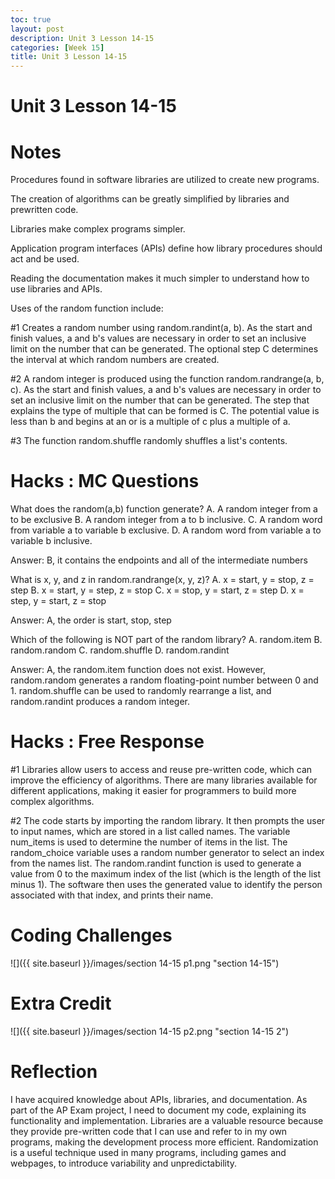 ```yaml
---
toc: true
layout: post
description: Unit 3 Lesson 14-15
categories: [Week 15]
title: Unit 3 Lesson 14-15
---
```

# Unit 3 Lesson 14-15

# Notes

Procedures found in software libraries are utilized to create new programs.

The creation of algorithms can be greatly simplified by libraries and prewritten code.

Libraries make complex programs simpler.

Application program interfaces (APIs) define how library procedures should act and be used.

Reading the documentation makes it much simpler to understand how to use libraries and APIs.

Uses of the random function include:

#1 Creates a random number using random.randint(a, b). As the start and finish values, a and b's values are necessary in order to set an inclusive limit on the number that can be generated. The optional step C determines the interval at which random numbers are created.

#2 A random integer is produced using the function random.randrange(a, b, c). As the start and finish values, a and b's values are necessary in order to set an inclusive limit on the number that can be generated. The step that explains the type of multiple that can be formed is C. The potential value is less than b and begins at an or is a multiple of c plus a multiple of a.

#3 The function random.shuffle randomly shuffles a list's contents.

# Hacks : MC Questions

What does the random(a,b) function generate?
A. A random integer from a to be exclusive B. A random integer from a to b inclusive. C. A random word from variable a to variable b exclusive. D. A random word from variable a to variable b inclusive.

Answer: B, it contains the endpoints and all of the intermediate numbers

What is x, y, and z in random.randrange(x, y, z)?
A. x = start, y = stop, z = step B. x = start, y = step, z = stop C. x = stop, y = start, z = step D. x = step, y = start, z = stop

Answer: A, the order is start, stop, step

Which of the following is NOT part of the random library?
A. random.item B. random.random C. random.shuffle D. random.randint

Answer: A, the random.item function does not exist. However, random.random generates a random floating-point number between 0 and 1. random.shuffle can be used to randomly rearrange a list, and random.randint produces a random integer.

# Hacks : Free Response

#1 Libraries allow users to access and reuse pre-written code, which can improve the efficiency of algorithms. There are many libraries available for different applications, making it easier for programmers to build more complex algorithms.

#2 The code starts by importing the random library. It then prompts the user to input names, which are stored in a list called names. The variable num_items is used to determine the number of items in the list. The random_choice variable uses a random number generator to select an index from the names list. The random.randint function is used to generate a value from 0 to the maximum index of the list (which is the length of the list minus 1). The software then uses the generated value to identify the person associated with that index, and prints their name.

# Coding Challenges

![]({{ site.baseurl }}/images/section 14-15 p1.png "section 14-15")

# Extra Credit

![]({{ site.baseurl }}/images/section 14-15 p2.png "section 14-15 2")

# Reflection

 I have acquired knowledge about APIs, libraries, and documentation. As part of the AP Exam project, I need to document my code, explaining its functionality and implementation. Libraries are a valuable resource because they provide pre-written code that I can use and refer to in my own programs, making the development process more efficient. Randomization is a useful technique used in many programs, including games and webpages, to introduce variability and unpredictability.
